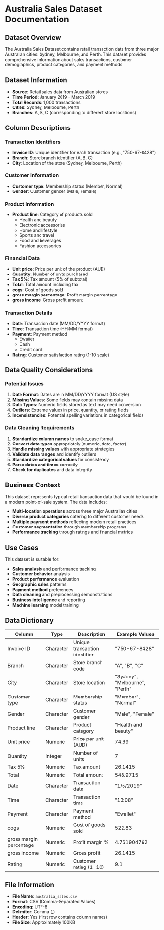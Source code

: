 # Australia Sales Dataset Documentation

## Dataset Overview

The Australia Sales Dataset contains retail transaction data from three major Australian cities: Sydney, Melbourne, and Perth. This dataset provides comprehensive information about sales transactions, customer demographics, product categories, and payment methods.

## Dataset Information

- **Source**: Retail sales data from Australian stores
- **Time Period**: January 2019 - March 2019
- **Total Records**: 1,000 transactions
- **Cities**: Sydney, Melbourne, Perth
- **Branches**: A, B, C (corresponding to different store locations)

## Column Descriptions

### Transaction Identifiers
- **Invoice ID**: Unique identifier for each transaction (e.g., "750-67-8428")
- **Branch**: Store branch identifier (A, B, C)
- **City**: Location of the store (Sydney, Melbourne, Perth)

### Customer Information
- **Customer type**: Membership status (Member, Normal)
- **Gender**: Customer gender (Male, Female)

### Product Information
- **Product line**: Category of products sold
  - Health and beauty
  - Electronic accessories
  - Home and lifestyle
  - Sports and travel
  - Food and beverages
  - Fashion accessories

### Financial Data
- **Unit price**: Price per unit of the product (AUD)
- **Quantity**: Number of units purchased
- **Tax 5%**: Tax amount (5% of subtotal)
- **Total**: Total amount including tax
- **cogs**: Cost of goods sold
- **gross margin percentage**: Profit margin percentage
- **gross income**: Gross profit amount

### Transaction Details
- **Date**: Transaction date (MM/DD/YYYY format)
- **Time**: Transaction time (HH:MM format)
- **Payment**: Payment method
  - Ewallet
  - Cash
  - Credit card
- **Rating**: Customer satisfaction rating (1-10 scale)

## Data Quality Considerations

### Potential Issues
1. **Date Format**: Dates are in MM/DD/YYYY format (US style)
2. **Missing Values**: Some fields may contain missing data
3. **Data Types**: Numeric fields stored as text may need conversion
4. **Outliers**: Extreme values in price, quantity, or rating fields
5. **Inconsistencies**: Potential spelling variations in categorical fields

### Data Cleaning Requirements
1. **Standardize column names** to snake_case format
2. **Convert data types** appropriately (numeric, date, factor)
3. **Handle missing values** with appropriate strategies
4. **Validate data ranges** and identify outliers
5. **Standardize categorical values** for consistency
6. **Parse dates and times** correctly
7. **Check for duplicates** and data integrity

## Business Context

This dataset represents typical retail transaction data that would be found in a modern point-of-sale system. The data includes:

- **Multi-location operations** across three major Australian cities
- **Diverse product categories** catering to different customer needs
- **Multiple payment methods** reflecting modern retail practices
- **Customer segmentation** through membership programs
- **Performance tracking** through ratings and financial metrics

## Use Cases

This dataset is suitable for:
- **Sales analysis** and performance tracking
- **Customer behavior** analysis
- **Product performance** evaluation
- **Geographic sales** patterns
- **Payment method** preferences
- **Data cleaning** and preprocessing demonstrations
- **Business intelligence** and reporting
- **Machine learning** model training

## Data Dictionary

| Column | Type | Description | Example Values |
|--------|------|-------------|----------------|
| Invoice ID | Character | Unique transaction identifier | "750-67-8428" |
| Branch | Character | Store branch code | "A", "B", "C" |
| City | Character | Store location | "Sydney", "Melbourne", "Perth" |
| Customer type | Character | Membership status | "Member", "Normal" |
| Gender | Character | Customer gender | "Male", "Female" |
| Product line | Character | Product category | "Health and beauty" |
| Unit price | Numeric | Price per unit (AUD) | 74.69 |
| Quantity | Integer | Number of units | 7 |
| Tax 5% | Numeric | Tax amount | 26.1415 |
| Total | Numeric | Total amount | 548.9715 |
| Date | Character | Transaction date | "1/5/2019" |
| Time | Character | Transaction time | "13:08" |
| Payment | Character | Payment method | "Ewallet" |
| cogs | Numeric | Cost of goods sold | 522.83 |
| gross margin percentage | Numeric | Profit margin % | 4.761904762 |
| gross income | Numeric | Gross profit | 26.1415 |
| Rating | Numeric | Customer rating (1-10) | 9.1 |

## File Information

- **File Name**: `australia_sales.csv`
- **Format**: CSV (Comma-Separated Values)
- **Encoding**: UTF-8
- **Delimiter**: Comma (,)
- **Header**: Yes (first row contains column names)
- **File Size**: Approximately 100KB
